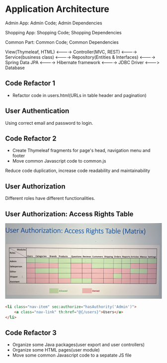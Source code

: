 # Application Architecture

Admin App: Admin Code; Admin Dependencies

Shopping App: Shopping Code; Shopping Dependencies

Common Part: Common Code; Common Dependencies

View(Thymeleaf, HTML) <----> Controller(MVC, REST) <----> Service(business class) <----> Repository(Entities & Interfaces) <----> Spring Data JPA <----> Hibernate framework <----> JDBC Driver <---> Database


## Code Refactor 1

- Refactor code in users.html(URLs in table header and pagination)

## User Authentication
Using correct email and password to login.

## Code Refactor 2
- Create Thymeleaf fragments for page's head, navigation menu and footer
- Move common Javascript code to common.js  

Reduce code duplication, increase code readability and maintainability 

## User Authorization
Different roles have different functionalities.

## User Authorization: Access Rights Table

![table](README_pics/authorities.jpeg)

```html
<li class="nav-item" sec:authorize="hasAuthority('Admin')">
    <a class="nav-link" th:href="@{/users}">Users</a>
</li>
```

## Code Refactor 3

- Organize some Java packages(user export and user controllers)
- Organize some HTML pages(user module)
- Move some common Javascript code to a sepatate JS file